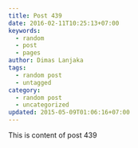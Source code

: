 ```yaml
---
title: Post 439
date: 2016-02-11T10:25:13+07:00
keywords:
  - random
  - post
  - pages
author: Dimas Lanjaka
tags:
  - random post
  - untagged
category:
  - random post
  - uncategorized
updated: 2015-05-09T01:06:16+07:00
---
```

This is content of post 439